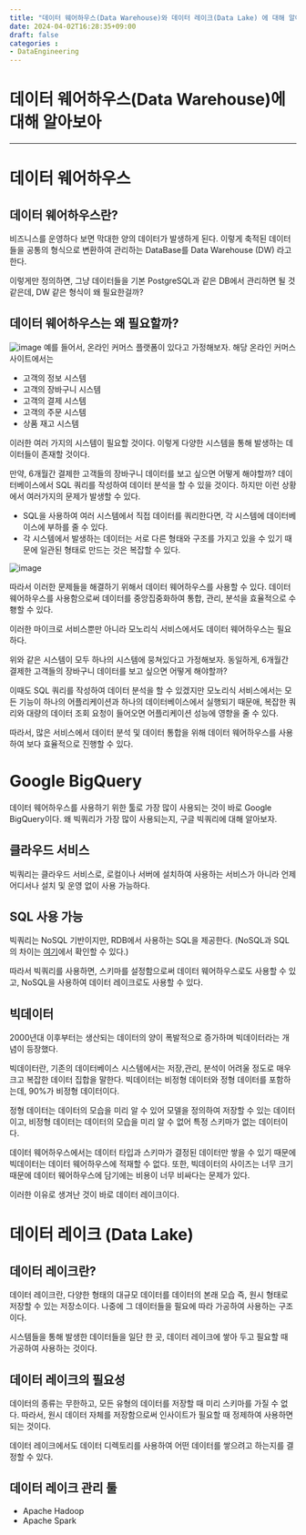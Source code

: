 ```yaml
---
title: "데이터 웨어하우스(Data Warehouse)와 데이터 레이크(Data Lake) 에 대해 알아보자"
date: 2024-04-02T16:28:35+09:00
draft: false
categories :
- DataEngineering
---
```


# 데이터 웨어하우스(Data Warehouse)에 대해 알아보아
----
# 데이터 웨어하우스
## 데이터 웨어하우스란?
비즈니스를 운영하다 보면 막대한 양의 데이터가 발생하게 된다. 이렇게 축적된 데이터들을 공통의 형식으로 변환하여 관리하는 DataBase를 Data Warehouse (DW) 라고 한다.

이렇게만 정의하면, 그냥 데이터들을 기본 PostgreSQL과 같은 DB에서 관리하면 될 것 같은데, DW 같은 형식이 왜 필요한걸까?

## 데이터 웨어하우스는 왜 필요할까?
![image](https://github.com/yumin00/blog/assets/130362583/53c974bf-0001-4a6b-9860-88d799a453ad)
예를 들어서, 온라인 커머스 플랫폼이 있다고 가정해보자. 해당 온라인 커머스 사이트에서는

- 고객의 정보 시스템
- 고객의 장바구니 시스템
- 고객의 결제 시스템
- 고객의 주문 시스템
- 상품 재고 시스템

이러한 여러 가지의 시스템이 필요할 것이다. 이렇게 다양한 시스템을 통해 발생하는 데이터들이 존재할 것이다.

만약, 6개월간 결제한 고객들의 장바구니 데이터를 보고 싶으면 어떻게 해야할까? 데이터베이스에서 SQL 쿼리를 작성하여 데이터 분석을 할 수 있을 것이다.
하지만 이런 상황에서 여러가지의 문제가 발생할 수 있다.

- SQL을 사용하여 여러 시스템에서 직접 데이터를 쿼리한다면, 각 시스템에 데이터베이스에 부하를 줄 수 있다.
- 각 시스템에서 발생하는 데이터는 서로 다른 형태와 구조를 가지고 있을 수 있기 때문에 일관된 형태로 만드는 것은 복잡할 수 있다.

![image](https://github.com/yumin00/blog/assets/130362583/7f893ac3-1246-4254-9880-15477669761a)

따라서 이러한 문제들을 해결하기 위해서 데이터 웨어하우스를 사용할 수 있다. 데이터웨어하우스를 사용함으로써 데이터를 중앙집중화하여 통합, 관리, 분석을 효율적으로 수횅할 수 있다.

이러한 마이크로 서비스뿐만 아니라 모노리식 서비스에서도 데이터 웨어하우스는 필요하다.

위와 같은 시스템이 모두 하나의 시스템에 뭉쳐있다고 가정해보자. 동일하게, 6개월간 결제한 고객들의 장바구니 데이터를 보고 싶으면 어떻게 해야할까?

이때도 SQL 쿼리를 작성하여 데이터 분석을 할 수 있겠지만 모노리식 서비스에서는 모든 기능이 하나의 어플리케이션과 하나의 데이터베이스에서 실행되기 때문애, 복잡한 쿼리와 대량의 데이터 조회 요청이 들어오면 어플리케이션 성능에 영향을 줄 수 있다.

따라서, 많은 서비스에서 데이터 분석 및 데이터 통합을 위해 데이터 웨어하우스를 사용하여 보다 효율적으로 진행할 수 있다.

# Google BigQuery
데이터 웨어하우스를 사용하기 위한 툴로 가장 많이 사용되는 것이 바로 Google BigQuery이다. 왜 빅쿼리가 가장 많이 사용되는지, 구글 빅쿼리에 대해 알아보자.

## 클라우드 서비스
빅쿼리는 클라우드 서비스로, 로컬이나 서버에 설치하여 사용하는 서비스가 아니라 언제 어디서나 설치 및 운영 없이 사용 가능하다.

## SQL 사용 가능
빅쿼리는 NoSQL 기반이지만, RDB에서 사용하는 SQL을 제공한다. (NoSQL과 SQL의 차이는 [여기](https://yumin.dev/p/nosql-vs-sql/)에서 확인할 수 있다.)

따라서 빅쿼리를 사용하면, 스키마를 설정함으로써 데이터 웨어하우스로도 사용할 수 있고, NoSQL을 사용하여 데이터 레이크로도 사용할 수 있다.

## 빅데이터
2000년대 이후부터는 생산되는 데이터의 양이 폭발적으로 증가하며 빅데이터라는 개념이 등장했다.

빅데이터란, 기존의 데이터베이스 시스템에서는 저장,관리, 분석이 어려울 정도로 매우 크고 복잡한 데이터 집합을 말한다.
빅데이터는 비정형 데이터와 정형 데이터를 포함하는데, 90%가 비정형 데이터이다.

정형 데이터는 데이터의 모습을 미리 알 수 있어 모델을 정의하여 저장할 수 있는 데이터이고, 비정형 데이터는 데이터의 모습을 미리 알 수 없어 특정 스키마가 없는 데이터이다.

데이터 웨어하우스에서는 데이터 타입과 스키마가 결정된 데이터만 쌓을 수 있기 때문에 빅데이터는 데이터 웨어하우스에 적재할 수 없다. 또한, 빅데이터의 사이즈는 너무 크기 때문에 데이터 웨어하우스에 담기에는 비용이 너무 비싸다는 문제가 있다. 

이러한 이유로 생겨난 것이 바로 데이터 레이크이다.

# 데이터 레이크 (Data Lake)
## 데이터 레이크란?
데이터 레이크란, 다양한 형태의 대규모 데이터를 데이터의 본래 모습 즉, 원시 형태로 저장할 수 있는 저장소이다. 나중에 그 데이터들을 필요에 따라 가공하여 사용하는 구조이다.

시스템들을 통해 발생한 데이터들을 일단 한 곳, 데이터 레이크에 쌓아 두고 필요할 때 가공하여 사용하는 것이다.

## 데이터 레이크의 필요성
데이터의 종류는 무한하고, 모든 유형의 데이터를 저장할 때 미리 스키마를 가질 수 없다. 따라서, 원시 데이터 자체를 저장함으로써 인사이트가 필요할 때 정제하여 사용하면 되는 것이다.

데이터 레이크에서도 데이터 디렉토리를 사용하여 어떤 데이터를 쌓으려고 하는지를 결정할 수 있다.

## 데이터 레이크 관리 툴
- Apache Hadoop
- Apache Spark